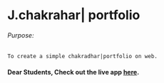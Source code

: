 # J.chakrahar| portfolio

###### Purpose:
    To create a simple chakradhar|portfolio on web.

#### Dear Students, Check out the live app [here](https://chakradhar-brs.github.io/goal-6/ ).
